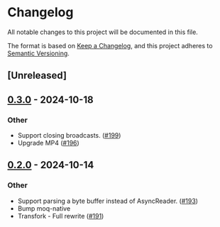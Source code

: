 # Changelog

All notable changes to this project will be documented in this file.

The format is based on [Keep a Changelog](https://keepachangelog.com/en/1.0.0/),
and this project adheres to [Semantic Versioning](https://semver.org/spec/v2.0.0.html).

## [Unreleased]

## [0.3.0](https://github.com/kixelated/moq-rs/compare/moq-karp-v0.2.0...moq-karp-v0.3.0) - 2024-10-18

### Other

- Support closing broadcasts. ([#199](https://github.com/kixelated/moq-rs/pull/199))
- Upgrade MP4 ([#196](https://github.com/kixelated/moq-rs/pull/196))

## [0.2.0](https://github.com/kixelated/moq-rs/compare/moq-karp-v0.1.0...moq-karp-v0.2.0) - 2024-10-14

### Other

- Support parsing a byte buffer instead of AsyncReader. ([#193](https://github.com/kixelated/moq-rs/pull/193))
- Bump moq-native
- Transfork - Full rewrite  ([#191](https://github.com/kixelated/moq-rs/pull/191))
